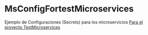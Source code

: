 # MsConfigFortestMicroservices
Ejemplo de Configuraciones (Secrets) para los microservicios
[Para el proyecto TestMicroservices](https://github.com/jhoncastrillon9/TestMicroservices.Net)
